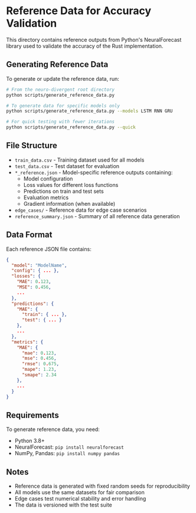 # Reference Data for Accuracy Validation

This directory contains reference outputs from Python's NeuralForecast library used to validate the accuracy of the Rust implementation.

## Generating Reference Data

To generate or update the reference data, run:

```bash
# From the neuro-divergent root directory
python scripts/generate_reference_data.py

# To generate data for specific models only
python scripts/generate_reference_data.py --models LSTM RNN GRU

# For quick testing with fewer iterations
python scripts/generate_reference_data.py --quick
```

## File Structure

- `train_data.csv` - Training dataset used for all models
- `test_data.csv` - Test dataset for evaluation
- `*_reference.json` - Model-specific reference outputs containing:
  - Model configuration
  - Loss values for different loss functions
  - Predictions on train and test sets
  - Evaluation metrics
  - Gradient information (when available)
- `edge_cases/` - Reference data for edge case scenarios
- `reference_summary.json` - Summary of all reference data generation

## Data Format

Each reference JSON file contains:
```json
{
  "model": "ModelName",
  "config": { ... },
  "losses": {
    "MAE": 0.123,
    "MSE": 0.456,
    ...
  },
  "predictions": {
    "MAE": {
      "train": { ... },
      "test": { ... }
    },
    ...
  },
  "metrics": {
    "MAE": {
      "mae": 0.123,
      "mse": 0.456,
      "rmse": 0.675,
      "mape": 1.23,
      "smape": 2.34
    },
    ...
  }
}
```

## Requirements

To generate reference data, you need:
- Python 3.8+
- NeuralForecast: `pip install neuralforecast`
- NumPy, Pandas: `pip install numpy pandas`

## Notes

- Reference data is generated with fixed random seeds for reproducibility
- All models use the same datasets for fair comparison
- Edge cases test numerical stability and error handling
- The data is versioned with the test suite